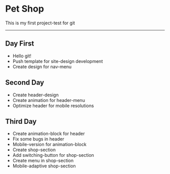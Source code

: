 <h1> Pet Shop </h1>
<p> This is my first project-test for git </p>
<hr>
<h2> Day First </h2>
<ul>
    <li>Hello git!</li>
    <li>Push template for site-design development</li>
    <li>Create design for nav-menu</li>
</ul>
<h2> Second Day </h2>
<ul>
    <li>Create header-design</li>
    <li>Create animation for header-menu</li>
    <li>Optimize header for mobile resolutions</li>
</ul>
<h2> Third Day </h2>
<ul>
    <li>Create animation-block for header</li>
    <li>Fix some bugs in header</li>
    <li>Mobile-version for animation-block</li>
    <li>Create shop-section</li>
    <li>Add switching-button for shop-section</li>
    <li>Create menu in shop-section</li>
    <li>Mobile-adaptive shop-section</li>
</ul>

